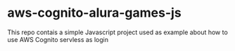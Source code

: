 # aws-cognito-alura-games-js
This repo contais a simple Javascript project used as example about how to use AWS Cognito servless as login

